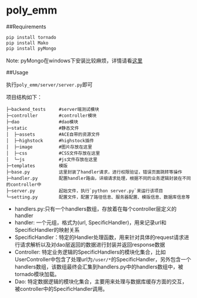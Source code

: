 poly_emm
========

##Requirements

```bash
pip install tornado
pip install Mako
pip install pyMongo
```
Note: pyMongo在windows下安装比较麻烦，详情请看[这里](http://api.mongodb.org/python/current/installation.html)

##Usage

执行`poly_emm/server/server.py`即可

项目结构如下：

```
├─backend_tests     #server端测试模块
├─controller        #controller模块
├─dao               #dao模块
├─static            #静态文件
│  ├─assets         #ACE自带的资源文件
│  ├─highstock      #highstock插件
│  ├─image          #图片存放在这里
│  ├─css            #CSS文件存放在这里
│  └─js             #js文件存放在这里
├─templates         模版
├─base.py           这里封装了handler请求，进行权限验证，错误页面跳转等操作
├─handler.py        配置handler路由，详细请求处理，根据不同的业务逻辑封装在不同的controller中
├─server.py         起始文件，执行`python server.py`来运行该项目
└─setting.py        配置文件，配置了路径信息、服务器配置、模版信息、数据库信息等
```

*   handlers.py:只有一个handlers数组，存放着在每个controller层定义的handler
*   handler: 一个元组，格式为(url, SpecificHandler)，用来记录url和SpecificHandler的映射关系
*   SpecificHandler：特定的Handler处理函数，用来针对具体的request请求进行请求解析以及对dao层返回的数据进行封装并返回response数据
*   Controller: 特定业务逻辑的SpecificHandlers的模块化集合，比如UserController中包含了处理url为`/user/*`的SpecificHandler，另外包含一个handlers数组，该数组最终会汇集到handlers.py中的handlers数组中，被tornado模块加载。
*   Dao: 特定数据逻辑的模块化集合，主要用来处理与数据库缓存方面的交互，被controller中的SpecificHandler调用。


